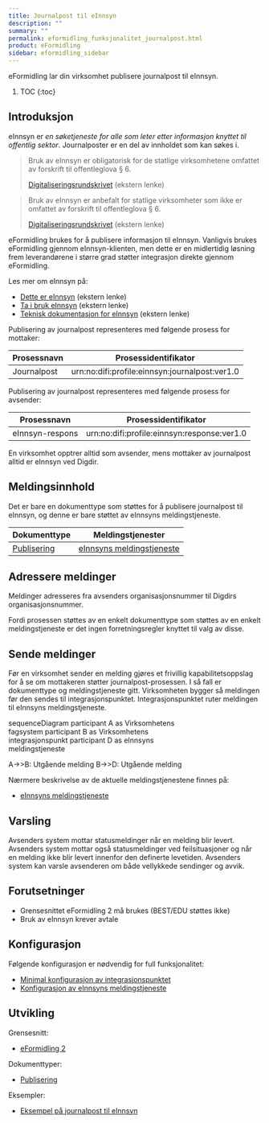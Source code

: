 ```yaml
---
title: Journalpost til eInnsyn
description: ""
summary: ""
permalink: eformidling_funksjonalitet_journalpost.html
product: eFormidling
sidebar: eformidling_sidebar
---
```


eFormidling lar din virksomhet publisere journalpost til eInnsyn.

1. TOC
{:toc}

## Introduksjon

eInnsyn er _en søketjeneste for alle som leter etter informasjon knyttet til offentlig sektor_. Journalposter er en del
av innholdet som kan søkes i.

> Bruk av eInnsyn er obligatorisk for de statlige virksomhetene omfattet av forskrift til offentleglova § 6.
>
> [Digitaliseringsrundskrivet](https://www.regjeringen.no/no/dokumenter/digitaliseringsrundskrivet/id2895185/) (ekstern lenke)

> Bruk av eInnsyn er anbefalt for statlige virksomheter som ikke er omfattet av forskrift til offentleglova § 6.
>
> [Digitaliseringsrundskrivet](https://www.regjeringen.no/no/dokumenter/digitaliseringsrundskrivet/id2895185/) (ekstern lenke)

eFormidling brukes for å publisere informasjon til eInnsyn. Vanligvis brukes eFormidling gjennom eInnsyn-klienten, men
dette er en midlertidig løsning frem leverandørene i større grad støtter integrasjon direkte gjennom eFormidling.

Les mer om eInnsyn på:

- [Dette er eInnsyn](https://samarbeid.digdir.no/einnsyn/dette-er-einnsyn/81) (ekstern lenke)
- [Ta i bruk eInnsyn](https://samarbeid.digdir.no/einnsyn/ta-i-bruk-einnsyn/99) (ekstern lenke)
- [Teknisk dokumentasjon for eInnsyn](https://docs.digdir.no/einnsyn_index.html) (ekstern lenke)

Publisering av journalpost representeres med følgende prosess for mottaker:

| **Prosessnavn** | **Prosessidentifikator**                       |
| --------------- | ---------------------------------------------- |
| Journalpost     | urn:no:difi:profile:einnsyn:journalpost:ver1.0 |

Publisering av journalpost representeres med følgende prosess for avsender:

| **Prosessnavn** | **Prosessidentifikator**                     |
| --------------- | -------------------------------------------- |
| eInnsyn-respons  | urn:no:difi:profile:einnsyn:response:ver1.0 |

En virksomhet opptrer alltid som avsender, mens mottaker av journalpost alltid er eInnsyn ved Digdir.

## Meldingsinnhold

Det er bare en dokumenttype som støttes for å publisere journalpost til eInnsyn, og denne er bare støttet av eInnsyns
meldingstjeneste.

| **Dokumenttype**                                                   | **Meldingstjenester**                                                             |
| ------------------------------------------------------------------ | --------------------------------------------------------------------------------- |
| [Publisering](eformidling_utvikling_dokumenttype_publisering.html) | [eInnsyns meldingstjeneste](eformidling_utvikling_einnsyns_meldingstjeneste.html) |

## Adressere meldinger

Meldinger adresseres fra avsenders organisasjonsnummer til Digdirs organisasjonsnummer.

Fordi prosessen støttes av en enkelt dokumenttype som støttes av en enkelt meldingstjeneste er det ingen
forretningsregler knyttet til valg av disse.

## Sende meldinger

Før en virksomhet sender en melding gjøres et frivillig kapabilitetsoppslag for å se om mottakeren støtter
journalpost-prosessen. I så fall er dokumenttype og meldingstjeneste gitt. Virksomheten bygger så meldingen før den sendes
til integrasjonspunktet. Integrasjonspunktet ruter meldingen til eInnsyns meldingstjeneste.

<div class="mermaid">
sequenceDiagram
participant A as Virksomhetens<br>fagsystem
participant B as Virksomhetens<br>integrasjonspunkt
participant D as eInnsyns<br>meldingstjeneste

A->>B: Utgående melding
B->>D: Utgående melding
</div>

Nærmere beskrivelse av de aktuelle meldingstjenestene finnes på:
- [eInnsyns meldingstjeneste](eformidling_utvikling_einnsyns_meldingstjeneste.html)

## Varsling

Avsenders system mottar statusmeldinger når en melding blir levert. Avsenders system mottar også statusmeldinger ved
feilsituasjoner og når en melding ikke blir levert innenfor den definerte levetiden. Avsenders system kan varsle
avsenderen om både vellykkede sendinger og avvik.

## Forutsetninger

- Grensesnittet eFormidling 2 må brukes (BEST/EDU støttes ikke)
- Bruk av eInnsyn krever avtale

## Konfigurasjon

Følgende konfigurasjon er nødvendig for full funksjonalitet:

- [Minimal konfigurasjon av integrasjonspunktet](eformidling_konfigurasjon_minimal.html)
- [Konfigurasjon av eInnsyns meldingstjeneste](eformidling_konfigurasjon_einnsyns_meldingtjeneste.html)

## Utvikling

Grensesnitt:
- [eFormidling 2](eformidling_utvikling_integrasjonspunkt_eformidling2_api.html)

Dokumenttyper:
- [Publisering](eformidling_utvikling_dokumenttype_publisering.html)

Eksempler:
- [Eksempel på journalpost til eInnsyn](eformidling_utvikling_eksempel_journalpost.html)
